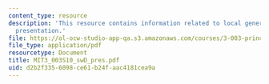 ```yaml
---
content_type: resource
description: 'This resource contains information related to local generation of electricity:
  presentation.'
file: https://ol-ocw-studio-app-qa.s3.amazonaws.com/courses/3-003-principles-of-engineering-practice-spring-2010/d2b2f3356098ce61b24faac4181cea9a_MIT3_003S10_swD_pres.pdf
file_type: application/pdf
resourcetype: Document
title: MIT3_003S10_swD_pres.pdf
uid: d2b2f335-6098-ce61-b24f-aac4181cea9a
---
```

